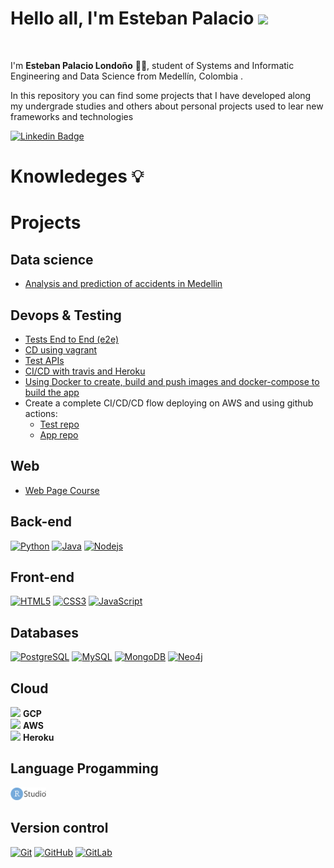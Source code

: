 # Hello all, I'm Esteban Palacio  <img src="https://media.giphy.com/media/hvRJCLFzcasrR4ia7z/giphy.gif" width="25px">
<a href="https://discord.gg/XTW52Kt"> </a>

<br /> 

I'm **Esteban Palacio Londoño** 🤵🏻, student of Systems and Informatic Engineering and Data Science from Medellín, Colombia . 

In this repository you can find some projects that I have developed along my undergrade studies and others about personal projects used to lear new frameworks and technologies

[![Linkedin Badge](https://img.shields.io/badge/-Esteban%20Palacio-blue?style=flat-square&logo=Linkedin&logoColor=white&link=https://www.linkedin.com/in/estebanpalaciol)](https://www.linkedin.com/in/estebanpalaciol/)

# Knowledeges 💡


# Projects

## Data science 
- [Analysis and prediction of accidents in Medellin](https://github.com/Epalaciol/TAE-2020)

## Devops & Testing 
- [Tests End to End (e2e)](https://github.com/Epalaciol/protractor-workshop-2021)
- [CD using vagrant](https://github.com/Epalaciol/praxis-homework-2)
- [Test APIs](https://github.com/Epalaciol/workshop-api-testing-js)
- [CI/CD with travis and Heroku](https://github.com/Epalaciol/Praxis-Homework-4)
- [Using Docker to create, build and push images and docker-compose to build the app](https://github.com/Epalaciol/vuego-demoapp)
- Create a complete CI/CD/CD flow deploying on AWS and using github actions: 
   - [Test repo](https://github.com/Epalaciol/atsea_shop_test)
   - [App repo](https://github.com/Daniela-git/atsea-sample-shop-app)

## Web
- [Web Page Course](https://github.com/Epalaciol/HTML-CSS-and-Javascript-for-Web-Developers)

## Back-end

[![Python](https://img.shields.io/badge/-Python-white?style=flat-square&logo=python&link=https://github.com/Epalaciol/)](https://github.com/Epalaciol/)
[![Java](https://img.shields.io/badge/-Java-black?style=flat-square&logo=Java&link=https://github.com/Epalaciol/)](https://github.com/Epalaciol/)
[![Nodejs](https://img.shields.io/badge/-Node.js-339933?style=flat-square&logo=Node.js&logoColor=white&link=https://github.com/Epalaciol/)](https://github.com/Epalaciol/)

## Front-end

[![HTML5](https://img.shields.io/badge/-HTML5-E34F26?style=flat-square&logo=html5&logoColor=white&link=https://github.com/Epalaciol/)](https://github.com/Epalaciol/)
[![CSS3](https://img.shields.io/badge/-CSS3-1572B6?style=flat-square&logo=css3&link=https://github.com/Epalaciol/)](https://github.com/Epalaciol/)
[![JavaScript](https://img.shields.io/badge/-JavaScript-black?style=flat-square&logo=javascript&link=https://github.com/Epalaciol/)](https://github.com/Epalaciol/)

## Databases 

[![PostgreSQL](https://img.shields.io/badge/-PostgreSQL-336791?style=flat-square&logo=postgresql&link=https://github.com/Epalaciol/)](https://github.com/Epalaciol/)
[![MySQL](https://img.shields.io/badge/-MySQL-4479A1?style=flat-square&logo=mysql&logoColor=white&link=https://github.com/Epalaciol/)](https://github.com/Epalaciol/)
[![MongoDB](https://img.shields.io/badge/-MongoDB-white?style=flat-square&logo=mongodb&link=https://github.com/Epalaciol/)](https://github.com/Epalaciol/)
[![Neo4j](https://img.shields.io/badge/-Neo4j-white?style=flat-square&logo=neo4j&link=https://github.com/Epalaciol/)](https://github.com/Epalaciol/)

## Cloud
<img height="25" src="https://www.vectorlogo.zone/logos/google_cloud/google_cloud-icon.svg"> **GCP**   
<img height= "25" src="https://upload.wikimedia.org/wikipedia/commons/thumb/9/93/Amazon_Web_Services_Logo.svg/1280px-Amazon_Web_Services_Logo.svg.png"> **AWS**
<br />
<img height= "25" src="https://cdn.freebiesupply.com/logos/large/2x/heroku-logo-png-transparent.png"> **Heroku**

## Language Progamming

<img height="20" src="https://github.com/namadoa/analytical-foundations/blob/main/Rstudio.svg">

## Version control
[![Git](https://img.shields.io/badge/-Git-black?style=flat-square&logo=git&link=https://github.com/Epalaciol/)](https://github.com/Epalaciol/)
[![GitHub](https://img.shields.io/badge/-GitHub-181717?style=flat-square&logo=github&link=https://github.com/Epalaciol/)](https://github.com/Epalaciol/)
[![GitLab](https://img.shields.io/badge/-GitLab-black?style=flat-square&logo=gitlab&link=https://github.com/Epalaciol/)](https://github.com/Epalaciol/)

